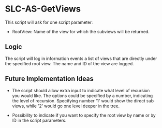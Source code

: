 # SLC-AS-GetViews

This script will ask for one script parameter:

- RootView: Name of the view for which the subviews will be returned.

## Logic

The script will log in information events a list of views that are directly under the specified root view. The name and ID of the view are logged.

## Future Implementation Ideas

- The script should allow extra input to indicate what level of recursion you would like. The options could be specified by a number, indicating the level of recursion.
Specifying number '1' would show the direct sub views, while '2' would go one level deeper in the tree.

- Possibility to indicate if you want to specify the root view by name or by ID in the script parameters.
